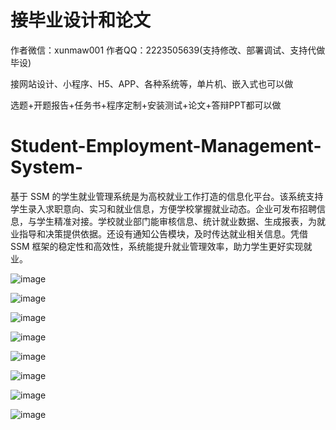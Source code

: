 # 接毕业设计和论文
作者微信：xunmaw001  作者QQ：2223505639(支持修改、部署调试、支持代做毕设)

接网站设计、小程序、H5、APP、各种系统等，单片机、嵌入式也可以做

选题+开题报告+任务书+程序定制+安装测试+论文+答辩PPT都可以做
# Student-Employment-Management-System-
基于 SSM 的学生就业管理系统是为高校就业工作打造的信息化平台。该系统支持学生录入求职意向、实习和就业信息，方便学校掌握就业动态。企业可发布招聘信息，与学生精准对接。学校就业部门能审核信息、统计就业数据、生成报表，为就业指导和决策提供依据。还设有通知公告模块，及时传达就业相关信息。凭借 SSM 框架的稳定性和高效性，系统能提升就业管理效率，助力学生更好实现就业。 

![image](https://github.com/user-attachments/assets/b20e5f01-48f5-4212-bef3-599f6089e440)

![image](https://github.com/user-attachments/assets/6f5f0e34-4f12-4897-8098-8374dcba4c82)

![image](https://github.com/user-attachments/assets/ccc1f4c9-dbf1-411c-90f1-d0f6738f25e2)

![image](https://github.com/user-attachments/assets/5c71d46a-4af9-4ad3-8aa5-518e3c58749a)

![image](https://github.com/user-attachments/assets/e2248674-e33c-4395-bf8c-696290355533)

![image](https://github.com/user-attachments/assets/e847dae7-f259-412e-88c9-ed9b09f9b16a)

![image](https://github.com/user-attachments/assets/31647d74-aa3e-466b-a613-f3515de43220)

![image](https://github.com/user-attachments/assets/dc695451-efcd-4275-8212-a49fe02a9761)
